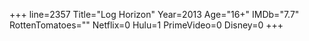 +++
line=2357
Title="Log Horizon"
Year=2013
Age="16+"
IMDb="7.7"
RottenTomatoes=""
Netflix=0
Hulu=1
PrimeVideo=0
Disney=0
+++

